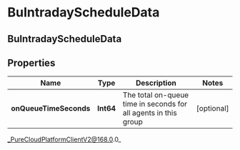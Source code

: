 # BuIntradayScheduleData

## BuIntradayScheduleData

## Properties

|Name | Type | Description | Notes|
|------------ | ------------- | ------------- | -------------|
| **onQueueTimeSeconds** | **Int64** | The total on-queue time in seconds for all agents in this group | [optional] |



_PureCloudPlatformClientV2@168.0.0_
